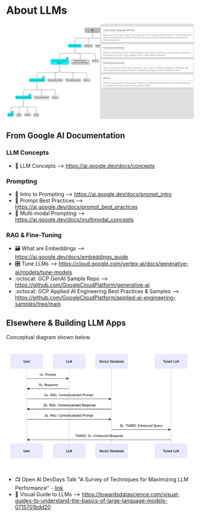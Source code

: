 # About LLMs

<img src="https://github.com/lynnlangit/gcp-essentials/blob/master/6_AI-ML/images/llm-hierarchy.png" width=800>

## From Google AI Documentation

### LLM Concepts
  - 📖 LLM Concepts --> https://ai.google.dev/docs/concepts

### Prompting
  - 📖 Intro to Prompting --> https://ai.google.dev/docs/prompt_intro
  - 📖 Prompt Best Practices --> https://ai.google.dev/docs/prompt_best_practices
  - 📖 Multi-modal Prompting --> https://ai.google.dev/docs/multimodal_concepts
    
### RAG & Fine-Tuning
  - 🗃️ What are Embeddings --> https://ai.google.dev/docs/embeddings_guide
  - 🎛️ Tune LLMs --> https://cloud.google.com/vertex-ai/docs/generative-ai/models/tune-models
  - :octocat: GCP GenAI Sample Repo --> https://github.com/GoogleCloudPlatform/generative-ai
  - :octocat: GCP Applied AI Engineering Best Practices & Samples --> https://github.com/GoogleCloudPlatform/applied-ai-engineering-samples/tree/main

## Elsewhere & Building LLM Apps

Conceptual diagram shown below.

<img src="https://github.com/lynnlangit/gcp-essentials/blob/master/6_AI-ML/images/llm-apps.png" width=800>

 - 📺 Open AI DevDays Talk "A Survey of Techniques for Maximizing LLM Performance" - [link](https://www.youtube.com/watch?v=ahnGLM-RC1Y)
 - 📘 Visual Guide to LLMs --> https://towardsdatascience.com/visual-guides-to-understand-the-basics-of-large-language-models-0715701bdd20
